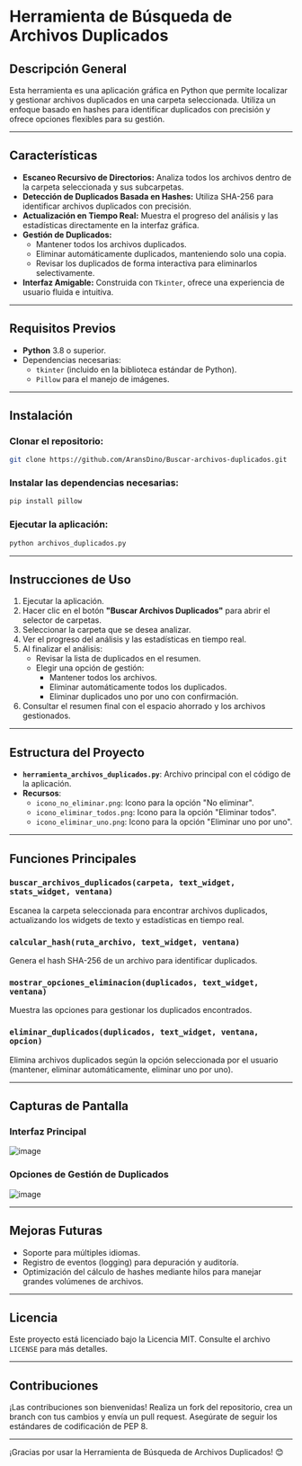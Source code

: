 
# Herramienta de Búsqueda de Archivos Duplicados

## Descripción General
Esta herramienta es una aplicación gráfica en Python que permite localizar y gestionar archivos duplicados en una carpeta seleccionada. Utiliza un enfoque basado en hashes para identificar duplicados con precisión y ofrece opciones flexibles para su gestión.

---

## Características
- **Escaneo Recursivo de Directorios:** Analiza todos los archivos dentro de la carpeta seleccionada y sus subcarpetas.
- **Detección de Duplicados Basada en Hashes:** Utiliza SHA-256 para identificar archivos duplicados con precisión.
- **Actualización en Tiempo Real:** Muestra el progreso del análisis y las estadísticas directamente en la interfaz gráfica.
- **Gestión de Duplicados:**
  - Mantener todos los archivos duplicados.
  - Eliminar automáticamente duplicados, manteniendo solo una copia.
  - Revisar los duplicados de forma interactiva para eliminarlos selectivamente.
- **Interfaz Amigable:** Construida con `Tkinter`, ofrece una experiencia de usuario fluida e intuitiva.

---

## Requisitos Previos
- **Python** 3.8 o superior.
- Dependencias necesarias:
  - `tkinter` (incluido en la biblioteca estándar de Python).
  - `Pillow` para el manejo de imágenes.

---

## Instalación

### Clonar el repositorio:
```bash
git clone https://github.com/AransDino/Buscar-archivos-duplicados.git
```

### Instalar las dependencias necesarias:
```bash
pip install pillow
```

### Ejecutar la aplicación:
```bash
python archivos_duplicados.py
```

---

## Instrucciones de Uso
1. Ejecutar la aplicación.
2. Hacer clic en el botón **"Buscar Archivos Duplicados"** para abrir el selector de carpetas.
3. Seleccionar la carpeta que se desea analizar.
4. Ver el progreso del análisis y las estadísticas en tiempo real.
5. Al finalizar el análisis:
   - Revisar la lista de duplicados en el resumen.
   - Elegir una opción de gestión:
     - Mantener todos los archivos.
     - Eliminar automáticamente todos los duplicados.
     - Eliminar duplicados uno por uno con confirmación.
6. Consultar el resumen final con el espacio ahorrado y los archivos gestionados.

---

## Estructura del Proyecto
- **`herramienta_archivos_duplicados.py`**: Archivo principal con el código de la aplicación.
- **Recursos**:
  - `icono_no_eliminar.png`: Icono para la opción "No eliminar".
  - `icono_eliminar_todos.png`: Icono para la opción "Eliminar todos".
  - `icono_eliminar_uno.png`: Icono para la opción "Eliminar uno por uno".

---

## Funciones Principales
### `buscar_archivos_duplicados(carpeta, text_widget, stats_widget, ventana)`
Escanea la carpeta seleccionada para encontrar archivos duplicados, actualizando los widgets de texto y estadísticas en tiempo real.

### `calcular_hash(ruta_archivo, text_widget, ventana)`
Genera el hash SHA-256 de un archivo para identificar duplicados.

### `mostrar_opciones_eliminacion(duplicados, text_widget, ventana)`
Muestra las opciones para gestionar los duplicados encontrados.

### `eliminar_duplicados(duplicados, text_widget, ventana, opcion)`
Elimina archivos duplicados según la opción seleccionada por el usuario (mantener, eliminar automáticamente, eliminar uno por uno).

---

## Capturas de Pantalla
### Interfaz Principal
![image](https://github.com/user-attachments/assets/5a422f40-ba6c-4614-9407-9c0f7934cfa4)

### Opciones de Gestión de Duplicados
![image](https://github.com/user-attachments/assets/e3b2b845-ec9a-4ee3-a940-3139b1fdcf16)

---

## Mejoras Futuras
- Soporte para múltiples idiomas.
- Registro de eventos (logging) para depuración y auditoría.
- Optimización del cálculo de hashes mediante hilos para manejar grandes volúmenes de archivos.

---

## Licencia
Este proyecto está licenciado bajo la Licencia MIT. Consulte el archivo `LICENSE` para más detalles.

---

## Contribuciones
¡Las contribuciones son bienvenidas! Realiza un fork del repositorio, crea un branch con tus cambios y envía un pull request. Asegúrate de seguir los estándares de codificación de PEP 8.

---

¡Gracias por usar la Herramienta de Búsqueda de Archivos Duplicados! 😊

